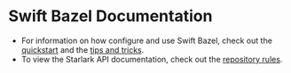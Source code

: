 # Swift Bazel Documentation

- For information on how configure and use Swift Bazel, check out the [quickstart] and the [tips
  and tricks].
- To view the Starlark API documentation, check out the [repository rules].


[quickstart]: /README.md#quickstart
[repository rules]: /doc/repository_rules_overview.md
[tips and tricks]: /README.md#tips-and-tricks
